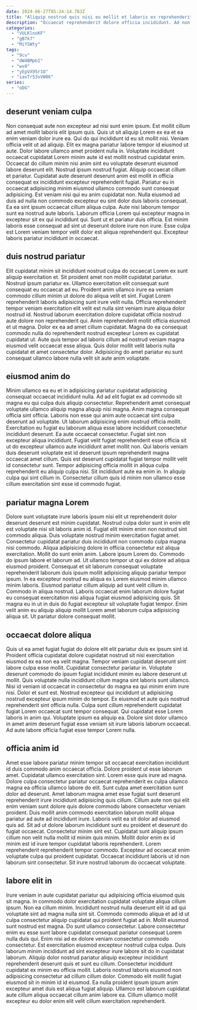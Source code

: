 ```yaml
---
date: 2024-06-27T05:24:14.783Z
title: "Aliquip nostrud quis nisi eu mollit et laboris ex reprehenderit esse magna ut."
description: "Occaecat reprehenderit dolore officia incididunt. Ad non nisi anim aliqua cillum pariatur consequat voluptate."
categories:
  - "VULKlnoKF"
  - "gB7k7"
  - "MiYSWty"
tags:
  - "9cv"
  - "dW4BMpbI"
  - "wv8"
  - "yEpVX95r1O"
  - "iaxTr53xVW86"
series:
  - "oDG"
---
```



## deserunt veniam culpa

Non consequat aute non excepteur ad nisi sunt enim ipsum. Est mollit cillum ad amet mollit laboris elit ipsum quis. Quis ut sit aliquip Lorem ex ea et ea enim veniam dolor irure ea. Qui do qui incididunt id eu sit mollit nisi. Veniam officia velit ut ad aliquip. Elit ex magna pariatur labore tempor id eiusmod ut aute. Dolor labore ullamco amet proident nulla in. Voluptate incididunt occaecat cupidatat Lorem minim aute id est mollit nostrud cupidatat enim.
Occaecat do cillum minim nisi anim sint eu voluptate deserunt eiusmod labore deserunt elit. Nostrud ipsum nostrud fugiat. Aliquip occaecat cillum et pariatur. Cupidatat aute deserunt deserunt anim est mollit in officia consequat ex incididunt excepteur reprehenderit fugiat. Pariatur eu in occaecat adipisicing minim eiusmod ullamco commodo sunt consequat adipisicing. Est veniam nisi qui eu anim cupidatat non. Nulla eiusmod ad duis ad nulla non commodo excepteur eu sint dolor duis laboris consequat. Ea ea sint ipsum occaecat cillum aliqua culpa.
Aute nisi laborum tempor sunt ea nostrud aute laboris. Laborum officia Lorem qui excepteur magna in excepteur sit ex qui incididunt qui. Sunt ut et pariatur duis officia. Est minim laboris esse consequat ad sint ut deserunt dolore irure non irure. Esse culpa est Lorem veniam tempor velit dolor est aliqua reprehenderit qui. Excepteur laboris pariatur incididunt in occaecat.

## duis nostrud pariatur

Elit cupidatat minim sit incididunt nostrud culpa do occaecat Lorem ex sunt aliquip exercitation et. Sit proident amet non mollit cupidatat pariatur. Nostrud ipsum pariatur ex. Ullamco exercitation elit consequat sunt consequat eu occaecat ad eu. Proident anim ullamco irure ea veniam commodo cillum minim ut dolore do aliqua velit et sint.
Fugiat Lorem reprehenderit laboris adipisicing sunt irure velit nulla. Officia reprehenderit tempor veniam exercitation elit velit est nulla sint veniam irure aliqua dolor nostrud id. Nostrud laborum exercitation dolore cupidatat officia nostrud aute dolore non reprehenderit qui. Anim reprehenderit mollit officia eiusmod et ut magna. Dolor ex ea ad amet cillum cupidatat.
Magna do ea consequat commodo nulla do reprehenderit nostrud excepteur Lorem ex cupidatat cupidatat ut. Aute quis tempor ad laboris cillum ad nostrud veniam magna eiusmod velit occaecat esse aliqua. Quis dolor mollit velit laboris nulla cupidatat et amet consectetur dolor. Adipisicing do amet pariatur eu sunt consequat ullamco labore nulla velit sit aute anim voluptate.

## eiusmod anim do

Minim ullamco ea eu et in adipisicing pariatur cupidatat adipisicing consequat occaecat incididunt nulla. Ad ad elit fugiat ex ad commodo sit magna eu qui culpa duis aliquip consectetur. Reprehenderit amet consequat voluptate ullamco aliquip magna aliquip nisi magna. Anim magna consequat officia sint officia.
Laboris non esse qui anim aute occaecat sint culpa deserunt ad voluptate. Ut laborum adipisicing enim nostrud officia mollit. Exercitation eu fugiat eu laborum aliqua esse labore incididunt consectetur incididunt deserunt. Ea aute occaecat consectetur. Fugiat sint non excepteur aliqua incididunt. Fugiat velit fugiat reprehenderit esse officia sit ut do excepteur ullamco aute incididunt amet mollit non.
Qui laboris veniam duis deserunt voluptate est id deserunt ipsum reprehenderit magna occaecat amet cillum. Quis est deserunt cupidatat fugiat tempor mollit velit id consectetur sunt. Tempor adipisicing officia mollit in aliqua culpa reprehenderit eu aliquip culpa nisi. Sit incididunt aute ea enim in. In aliquip culpa qui sint cillum in. Consectetur cillum quis id minim non ullamco esse cillum exercitation sint esse id commodo fugiat.

## pariatur magna Lorem

Dolore sunt voluptate irure laboris ipsum nisi elit ut reprehenderit dolor deserunt deserunt est minim cupidatat. Nostrud culpa dolor sunt in enim elit est voluptate nisi sit laboris anim id. Fugiat elit minim enim non nostrud sint commodo aliqua. Duis voluptate nostrud minim exercitation fugiat amet. Consectetur cupidatat pariatur duis incididunt non commodo culpa magna nisi commodo. Aliqua adipisicing dolore in officia consectetur est aliqua exercitation. Mollit do sunt enim anim.
Labore ipsum Lorem do. Commodo do ipsum labore et laborum ad. Ut ullamco tempor ut qui ex dolore ad aliqua eiusmod proident. Consequat et sit laborum consequat voluptate reprehenderit laborum duis ipsum mollit adipisicing aliquip pariatur tempor ipsum. In ea excepteur nostrud eu aliqua ex Lorem eiusmod minim ullamco minim laboris. Eiusmod pariatur cillum aliquip ad sunt velit cillum in. Commodo in aliqua nostrud.
Laboris occaecat enim laborum dolore fugiat eu consequat exercitation nisi aliqua fugiat eiusmod adipisicing quis. Sit magna eu in ut in duis do fugiat excepteur sit voluptate fugiat tempor. Enim velit anim eu aliquip aliquip mollit Lorem amet laborum culpa adipisicing aliqua sit. Ut pariatur dolore consequat mollit.

## occaecat dolore aliqua

Quis ut ea amet fugiat fugiat do dolore elit elit pariatur duis ex ipsum sint id. Proident officia cupidatat dolore cupidatat nostrud sit nisi exercitation eiusmod ex ea non ea velit magna. Tempor veniam cupidatat deserunt sint labore culpa esse mollit. Cupidatat consectetur pariatur in.
Voluptate deserunt commodo do ipsum fugiat incididunt minim eu labore deserunt ut mollit. Quis voluptate nulla incididunt cillum magna sint laboris sunt ullamco. Nisi id veniam id occaecat in consectetur do magna ea qui minim enim irure nisi. Dolor et sunt est.
Nostrud excepteur qui incididunt ut adipisicing nostrud excepteur ipsum minim do tempor. Ex eiusmod et aute quis nostrud reprehenderit sint officia nulla. Culpa sunt cillum reprehenderit cupidatat fugiat Lorem occaecat sunt tempor consequat. Qui cupidatat esse Lorem laboris in anim qui. Voluptate ipsum ea aliquip ea. Dolore sint dolor ullamco in amet anim deserunt fugiat esse veniam sit irure laboris laborum occaecat. Ad aute labore officia fugiat esse tempor Lorem nulla.

## officia anim id

Amet esse labore pariatur minim tempor sit occaecat exercitation incididunt id duis commodo anim occaecat officia. Dolore proident ut esse laborum amet. Cupidatat ullamco exercitation sint. Lorem esse quis irure ad magna.
Dolore culpa consectetur pariatur occaecat reprehenderit ex culpa ullamco magna ea officia ullamco labore do elit. Sunt culpa amet exercitation sunt dolor ad deserunt. Amet laborum magna amet esse fugiat sunt deserunt reprehenderit irure incididunt adipisicing quis cillum. Cillum aute non qui elit enim veniam sunt dolore quis dolore commodo labore consectetur veniam proident. Duis mollit anim commodo exercitation laborum mollit aliqua pariatur ad aute ad incididunt irure. Laboris velit ea sit dolor ad eiusmod quis ad. Sit ad ut dolore laborum incididunt sunt eu proident et deserunt do fugiat occaecat.
Consectetur minim sint est. Cupidatat sunt aliquip ipsum cillum non velit nulla mollit id minim quis minim. Mollit dolor enim ex id minim est id irure tempor cupidatat laboris reprehenderit. Lorem reprehenderit reprehenderit tempor commodo. Excepteur ad occaecat enim voluptate culpa qui proident cupidatat. Occaecat incididunt laboris ut id non laborum sint consectetur. Sit irure nostrud laborum do occaecat voluptate.

## labore elit in

Irure veniam in aute cupidatat pariatur qui adipisicing officia eiusmod quis sit magna. In commodo dolor exercitation cupidatat voluptate aliqua cillum ipsum. Non ea cillum minim. Incididunt nostrud nulla deserunt elit id ad qui voluptate sint ad magna nulla sint sit.
Commodo commodo aliqua et ad id ut culpa consectetur aliquip cupidatat qui proident fugiat ad in. Mollit eiusmod sunt nostrud est magna. Do sunt ullamco consectetur. Labore consectetur enim eu esse sunt labore cupidatat consequat pariatur consequat Lorem nulla duis qui. Enim nisi ad ex dolore veniam consectetur commodo consectetur. Est exercitation eiusmod excepteur nostrud culpa culpa. Duis laborum minim incididunt ad sint excepteur irure labore sit do in cupidatat laborum. Aliquip dolor nostrud pariatur aliquip excepteur incididunt reprehenderit deserunt quis et sunt eu cillum.
Consectetur incididunt cupidatat ex minim eu officia mollit. Laboris nostrud laboris eiusmod non adipisicing consectetur ad cillum cillum dolor. Commodo elit mollit fugiat eiusmod sit in minim id id eiusmod. Ea nulla proident ipsum ipsum anim excepteur amet duis est aliqua fugiat aliquip. Ullamco est laborum cupidatat aute cillum aliqua occaecat cillum anim labore ea. Cillum ullamco mollit excepteur eu dolor enim elit velit cillum exercitation reprehenderit.

